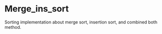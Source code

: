 # Merge_ins_sort
Sorting implementation about merge sort, insertion sort, and combined both method.
